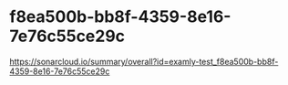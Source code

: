 # f8ea500b-bb8f-4359-8e16-7e76c55ce29c
https://sonarcloud.io/summary/overall?id=examly-test_f8ea500b-bb8f-4359-8e16-7e76c55ce29c
